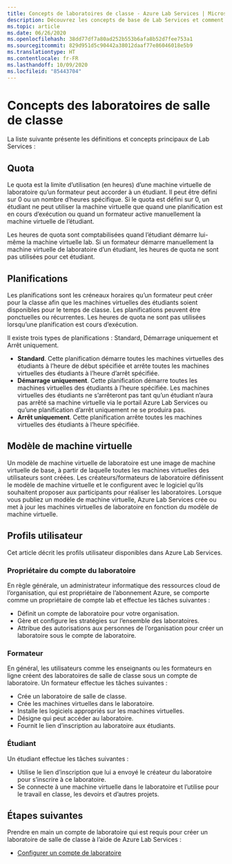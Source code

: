 ```yaml
---
title: Concepts de laboratoires de classe - Azure Lab Services | Microsoft Docs
description: Découvrez les concepts de base de Lab Services et comment cet outil facilite la création et la gestion des laboratoires.
ms.topic: article
ms.date: 06/26/2020
ms.openlocfilehash: 38dd77df7a80ad252b553b6afa8b52d7fee753a1
ms.sourcegitcommit: 829d951d5c90442a38012daaf77e86046018e5b9
ms.translationtype: HT
ms.contentlocale: fr-FR
ms.lasthandoff: 10/09/2020
ms.locfileid: "85443704"
---
```

# <a name="classroom-labs-concepts"></a>Concepts des laboratoires de salle de classe

La liste suivante présente les définitions et concepts principaux de Lab Services :

## <a name="quota"></a>Quota

Le quota est la limite d’utilisation (en heures) d’une machine virtuelle de laboratoire qu’un formateur peut accorder à un étudiant. Il peut être défini sur 0 ou un nombre d’heures spécifique. Si le quota est défini sur 0, un étudiant ne peut utiliser la machine virtuelle que quand une planification est en cours d’exécution ou quand un formateur active manuellement la machine virtuelle de l’étudiant.  

Les heures de quota sont comptabilisées quand l’étudiant démarre lui-même la machine virtuelle lab.  Si un formateur démarre manuellement la machine virtuelle de laboratoire d’un étudiant, les heures de quota ne sont pas utilisées pour cet étudiant.

## <a name="schedules"></a>Planifications

Les planifications sont les créneaux horaires qu’un formateur peut créer pour la classe afin que les machines virtuelles des étudiants soient disponibles pour le temps de classe.  Les planifications peuvent être ponctuelles ou récurrentes.  Les heures de quota ne sont pas utilisées lorsqu’une planification est cours d’exécution.

Il existe trois types de planifications : Standard, Démarrage uniquement et Arrêt uniquement.

- **Standard**.  Cette planification démarre toutes les machines virtuelles des étudiants à l’heure de début spécifiée et arrête toutes les machines virtuelles des étudiants à l’heure d’arrêt spécifiée.
- **Démarrage uniquement**.   Cette planification démarre toutes les machines virtuelles des étudiants à l’heure spécifiée.  Les machines virtuelles des étudiants ne s’arrêteront pas tant qu’un étudiant n’aura pas arrêté sa machine virtuelle via le portail Azure Lab Services ou qu’une planification d’arrêt uniquement ne se produira pas.
- **Arrêt uniquement**.  Cette planification arrête toutes les machines virtuelles des étudiants à l’heure spécifiée.  

## <a name="template-virtual-machine"></a>Modèle de machine virtuelle

Un modèle de machine virtuelle de laboratoire est une image de machine virtuelle de base, à partir de laquelle toutes les machines virtuelles des utilisateurs sont créées. Les créateurs/formateurs de laboratoire définissent le modèle de machine virtuelle et le configurent avec le logiciel qu’ils souhaitent proposer aux participants pour réaliser les laboratoires. Lorsque vous publiez un modèle de machine virtuelle, Azure Lab Services crée ou met à jour les machines virtuelles de laboratoire en fonction du modèle de machine virtuelle.

## <a name="user-profiles"></a>Profils utilisateur

Cet article décrit les profils utilisateur disponibles dans Azure Lab Services.

### <a name="lab-account-owner"></a>Propriétaire du compte du laboratoire

En règle générale, un administrateur informatique des ressources cloud de l’organisation, qui est propriétaire de l’abonnement Azure, se comporte comme un propriétaire de compte lab et effectue les tâches suivantes :

- Définit un compte de laboratoire pour votre organisation.
- Gère et configure les stratégies sur l’ensemble des laboratoires.
- Attribue des autorisations aux personnes de l’organisation pour créer un laboratoire sous le compte de laboratoire.

### <a name="educator"></a>Formateur

En général, les utilisateurs comme les enseignants ou les formateurs en ligne créent des laboratoires de salle de classe sous un compte de laboratoire. Un formateur effectue les tâches suivantes :

- Crée un laboratoire de salle de classe.
- Crée les machines virtuelles dans le laboratoire.
- Installe les logiciels appropriés sur les machines virtuelles.
- Désigne qui peut accéder au laboratoire.
- Fournit le lien d’inscription au laboratoire aux étudiants.

### <a name="student"></a>Étudiant

Un étudiant effectue les tâches suivantes :

- Utilise le lien d’inscription que lui a envoyé le créateur du laboratoire pour s’inscrire à ce laboratoire.
- Se connecte à une machine virtuelle dans le laboratoire et l’utilise pour le travail en classe, les devoirs et d’autres projets.

## <a name="next-steps"></a>Étapes suivantes

Prendre en main un compte de laboratoire qui est requis pour créer un laboratoire de salle de classe à l’aide de Azure Lab Services :

- [Configurer un compte de laboratoire](tutorial-setup-lab-account.md)
